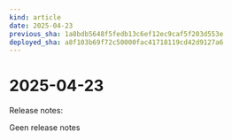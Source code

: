 ```yaml
---
kind: article
date: 2025-04-23
previous_sha: 1a8bdb5648f5fedb13c6ef12ec9caf5f203d553e
deployed_sha: a8f103b69f72c50000fac41718119cd42d9127a6
---
```


# 2025-04-23

Release notes:

Geen release notes
